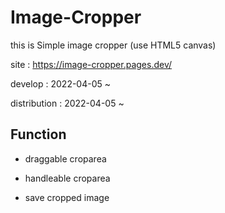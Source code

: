 # Image-Cropper

this is Simple image cropper (use HTML5 canvas)

site : https://image-cropper.pages.dev/

develop : 2022-04-05 ~

distribution : 2022-04-05 ~

## Function

- draggable croparea

- handleable croparea

- save cropped image
